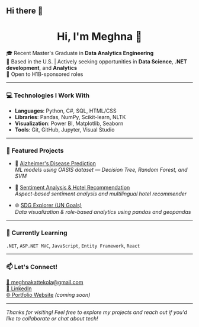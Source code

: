 ## Hi there 👋
<h1 align="center">Hi, I'm Meghna 👋</h1>

🎓 Recent Master's Graduate in **Data Analytics Engineering**  
📍 Based in the U.S. | Actively seeking opportunities in **Data Science**, **.NET development**, and **Analytics**  
💼 Open to H1B-sponsored roles  

---

### 💻 Technologies I Work With
- **Languages**: Python, C#, SQL, HTML/CSS
- **Libraries**: Pandas, NumPy, Scikit-learn, NLTK
- **Visualization**: Power BI, Matplotlib, Seaborn
- **Tools**: Git, GitHub, Jupyter, Visual Studio

---

### 🌟 Featured Projects

- 🧠 [Alzheimer's Disease Prediction](https://github.com/mkattekola/Alzheimers-Disease-Prediction-using-Machine-Learning)  
   *ML models using OASIS dataset — Decision Tree, Random Forest, and SVM*

- 🏨 [Sentiment Analysis & Hotel Recommendation](https://github.com/mkattekola/Sentiment-Analysis-and-Recommendations-for-Hotels)  
   *Aspect-based sentiment analysis and multilingual hotel recommender*

- 🌐 [SDG Explorer (UN Goals)](https://github.com/mkattekola/United-Nations-Sustainable-Development-Goals-SDG-Explorer-6-16-17)  
   *Data visualization & role-based analytics using pandas and geopandas*

---

### 🌱 Currently Learning
`.NET`, `ASP.NET MVC`, `JavaScript`, `Entity Framework`, `React`

---

### 📫 Let's Connect!
[📧 meghnakattekola@gmail.com](mailto:meghnakattekola@gmail.com)  
[💼 LinkedIn](https://www.linkedin.com/in/meghnadk)  
[🌐 Portfolio Website](https://github.com/mkattekola/portfolio) *(coming soon)*

---

*Thanks for visiting! Feel free to explore my projects and reach out if you'd like to collaborate or chat about tech!*

<!--
**mKattekola/mKattekola** is a ✨ _special_ ✨ repository because its `README.md` (this file) appears on your GitHub profile.

Here are some ideas to get you started:

- 🔭 I’m currently working on ...
- 🌱 I’m currently learning ...
- 👯 I’m looking to collaborate on ...
- 🤔 I’m looking for help with ...
- 💬 Ask me about ...
- 📫 How to reach me: ...
- 😄 Pronouns: ...
- ⚡ Fun fact: ...
-->
